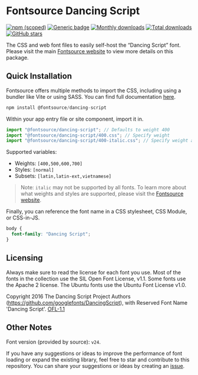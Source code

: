 # Fontsource Dancing Script

[![npm (scoped)](https://img.shields.io/npm/v/@fontsource/dancing-script?color=brightgreen)](https://www.npmjs.com/package/@fontsource/dancing-script) [![Generic badge](https://img.shields.io/badge/fontsource-passing-brightgreen)](https://github.com/fontsource/fontsource) [![Monthly downloads](https://badgen.net/npm/dm/@fontsource/dancing-script)](https://github.com/fontsource/fontsource) [![Total downloads](https://badgen.net/npm/dt/@fontsource/dancing-script)](https://github.com/fontsource/fontsource) [![GitHub stars](https://img.shields.io/github/stars/fontsource/fontsource.svg?style=social&label=Star)](https://github.com/fontsource/fontsource/stargazers)

The CSS and web font files to easily self-host the “Dancing Script” font. Please visit the main [Fontsource website](https://fontsource.org/fonts/dancing-script) to view more details on this package.

## Quick Installation

Fontsource offers multiple methods to import the CSS, including using a bundler like Vite or using SASS. You can find full documentation [here](https://fontsource.org/docs/getting-started/introduction).

```javascript
npm install @fontsource/dancing-script
```

Within your app entry file or site component, import it in.

```javascript
import "@fontsource/dancing-script"; // Defaults to weight 400
import "@fontsource/dancing-script/400.css"; // Specify weight
import "@fontsource/dancing-script/400-italic.css"; // Specify weight and style
```

Supported variables:
- Weights: `[400,500,600,700]`
- Styles: `[normal]`
- Subsets: `[latin,latin-ext,vietnamese]`

> Note: `italic` may not be supported by all fonts. To learn more about what weights and styles are supported, please visit the [Fontsource website](https://fontsource.org/fonts/dancing-script).

Finally, you can reference the font name in a CSS stylesheet, CSS Module, or CSS-in-JS.

```css
body {
  font-family: "Dancing Script";
}
```

## Licensing
Always make sure to read the license for each font you use. Most of the fonts in the collection use the SIL Open Font License, v1.1. Some fonts use the Apache 2 license. The Ubuntu fonts use the Ubuntu Font License v1.0.

Copyright 2016 The Dancing Script Project Authors (https://github.com/googlefonts/DancingScript), with Reserved Font Name 'Dancing Script'.
[OFL-1.1](http://scripts.sil.org/OFL)

## Other Notes
Font version (provided by source): `v24`.

If you have any suggestions or ideas to improve the performance of font loading or expand the existing library, feel free to star and contribute to this repository. You can share your suggestions or ideas by creating an [issue](https://github.com/fontsource/fontsource/issues).